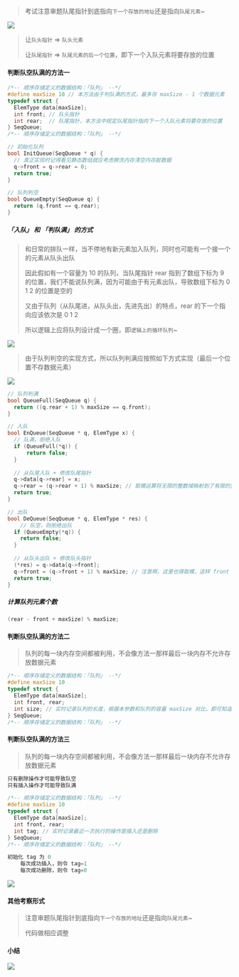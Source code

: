 > 考试注意审题队尾指针到底指向`下一个存放的地址`还是指向`队尾元素`~

![](https://aliyun-oss-lpj.oss-cn-qingdao.aliyuncs.com/images/old-from-gitee-2022-03-25/by-picgo/image-20211030165945840.png)

> 让`队头指针` => `队头元素`
>
> 让`队尾指针` => `队尾元素的后一个位置`，即下一个入队元素将要存放的位置

#### 判断队空队满的方法一

```c
/*-- 顺序存储定义的数据结构：「队列」 --*/
#define maxSize 10 // 本方法由于判队满的方式，最多存 maxSize - 1 个数据元素
typedef struct {
  ElemType data[maxSize];
  int front; // 队头指针
  int rear;  // 队尾指针，本方法中规定队尾指针指向下一个入队元素将要存放的位置
} SeqQueue;
/*-- 顺序存储定义的数据结构：「队列」 --*/

// 初始化队列
bool InitQueue(SeqQueue * q) {
  // 真正实现时记得看见静态数组就应考虑擦洗内存清空内存脏数据
  q->front = q->rear = 0;
  return true;
}

// 队列判空
bool QueueEmpty(SeqQueue q) {
  return (q.front == q.rear);
}
```

##### 「入队」 和 「判队满」 的方式

> 和日常的排队一样，当不停地有新元素加入队列，同时也可能有一个接一个的元素从队头出队
>
> 因此假如有一个容量为 10 的队列，当队尾指针 rear 指到了数组下标为 9 的位置，我们不能说队列满，因为可能由于有元素出队，导致数组下标为 0 1 2 的位置是空的
>
> 又由于队列（从队尾进，从队头出，先进先出）的特点，rear 的下一个指向应该依次是 0 1 2
>
> 所以逻辑上应将队列设计成一个圈，即`逻辑上的循环队列`~

![](https://aliyun-oss-lpj.oss-cn-qingdao.aliyuncs.com/images/old-from-gitee-2022-03-25/by-picgo/image-20211030153150671.png)

> 由于队列判空的实现方式，所以队列判满应按照如下方式实现（最后一个位置不存数据元素）

![](https://aliyun-oss-lpj.oss-cn-qingdao.aliyuncs.com/images/old-from-gitee-2022-03-25/by-picgo/image-20211030153734331.png)

```c
// 队列判满
bool QueueFull(SeqQueue q) {
  return ((q.rear + 1) % maxSize == q.front);
}

// 入队
bool EnQueue(SeqQueue * q, ElemType x) {
  // 队满，拒绝入队
  if (QueueFull(*q)) {
      return false;
  }
  
  // 从队尾入队 + 修改队尾指针
  q->data[q->rear] = x;
  q->rear = (q->rear + 1) % maxSize; // 取模运算将无限的整数域映射到了有限的整数集合~
  return true;
}

// 出队
bool DeQueue(SeqQueue * q, ElemType * res) {
	// 队空，则拒绝出队
  if (QueueEmpty(*q)) {
    return false;
  }
  
  // 从队头出队 + 修改队头指针
  (*res) = q->data[q->front];
  q->front = (q->front + 1) % maxSize; // 注意啊，这里也得取模，这样 front 指针才能转着圈圈移动
  return true;
}
```

##### 计算队列元素个数

```c
(rear - front + maxSize) % maxSize;
```

#### 判断队空队满的方法二

> 队列的每一块内存空间都被利用，不会像方法一那样最后一块内存不允许存放数据元素

```c
/*-- 顺序存储定义的数据结构：「队列」 --*/
#define maxSize 10
typedef struct {
  ElemType data[maxSize];
  int front, rear;
  int size; // 实时记录队列的长度，根据本参数和队列的容量 maxSize 对比，即可知道队空还是队满
} SeqQueue;
/*-- 顺序存储定义的数据结构：「队列」 --*/
```

#### 判断队空队满的方法三

> 队列的每一块内存空间都被利用，不会像方法一那样最后一块内存不允许存放数据元素

```c
只有删除操作才可能导致队空
只有插入操作才可能导致队满

/*-- 顺序存储定义的数据结构：「队列」 --*/
#define maxSize 10
typedef struct {
  ElemType data[maxSize];
  int front, rear;
  int tag; // 实时记录最近一次执行的操作是插入还是删除
} SeqQueue;
/*-- 顺序存储定义的数据结构：「队列」 --*/

初始化 tag 为 0
	每次成功插入，则令 tag=1
	每次成功删除，则令 tag=0
```

<img src='https://aliyun-oss-lpj.oss-cn-qingdao.aliyuncs.com/images/old-from-gitee-2022-03-25/by-picgo/image-20211030165442744.png'></img>

#### 其他考察形式

> 注意审题队尾指针到底指向`下一个存放的地址`还是指向`队尾元素`~
>
> 代码做相应调整

#### 小结

<img src='https://aliyun-oss-lpj.oss-cn-qingdao.aliyuncs.com/images/old-from-gitee-2022-03-25/by-picgo/image-20211030163905276.png'></img>

